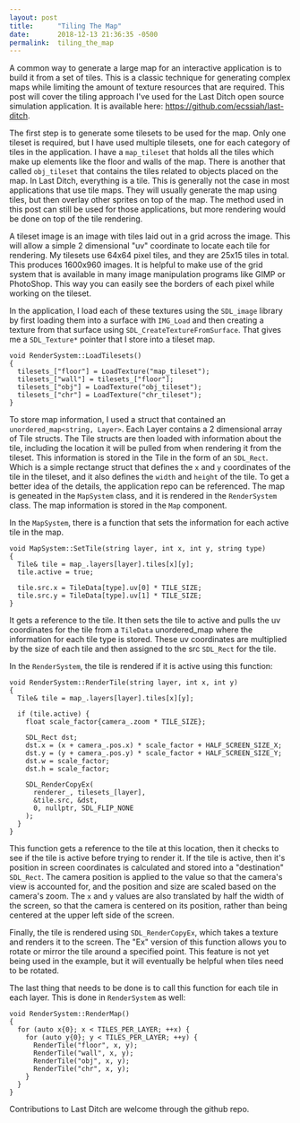 ```yaml
---
layout: post
title:      "Tiling The Map"
date:       2018-12-13 21:36:35 -0500
permalink:  tiling_the_map
---
```



A common way to generate a large map for an interactive application is to build it from a set of tiles. This is a classic technique for generating complex maps while limiting the amount of texture resources that are required. This post will cover the tiling approach I've used for the Last Ditch open source simulation application. It is available here: https://github.com/ecssiah/last-ditch.

The first step is to generate some tilesets to be used for the map. Only one tileset is required, but I have used multiple tilesets, one for each category of tiles in the application. I have a `map_tileset` that holds all the tiles which make up elements like the floor and walls of the map. There is another that called `obj_tileset` that contains the tiles related to objects placed on the map. In Last Ditch, everything is a tile. This is generally not the case in most applications that use tile maps. They will usually generate the map using tiles, but then overlay other sprites on top of the map. The method used in this post can still be used for those applications, but more rendering would be done on top of the tile rendering.

A tileset image is an image with tiles laid out in a grid across the image. This will allow a simple 2 dimensional "uv" coordinate to locate each tile for rendering. My tilesets use 64x64 pixel tiles, and they are 25x15 tiles in total. This produces 1600x960 images. It is helpful to make use of the grid system that is available in many image manipulation programs like GIMP or PhotoShop. This way you can easily see the borders of each pixel while working on the tileset.

In the application, I load each of these textures using the `SDL_image` library by first loading them into a surface with `IMG_Load` and then creating a texture from that surface using `SDL_CreateTextureFromSurface`. That gives me a `SDL_Texture*` pointer that I store into a tileset map.

```
void RenderSystem::LoadTilesets()                                                
{                                                                                
  tilesets_["floor"] = LoadTexture("map_tileset");                                 
  tilesets_["wall"] = tilesets_["floor"];                                        
  tilesets_["obj"] = LoadTexture("obj_tileset");                                 
  tilesets_["chr"] = LoadTexture("chr_tileset");                                 
}
```

To store map information, I used a struct that contained an `unordered_map<string, Layer>`. Each Layer contains a 2 dimensional array of Tile structs. The Tile structs are then loaded with information about the tile, including the location it will be pulled from when rendering it from the tileset. This information is stored in the Tile in the form of an `SDL_Rect`. Which is a simple rectange struct that defines the `x` and `y` coordinates of the tile in the tileset, and it also defines the `width` and `height` of the tile. To get a better idea of the details, the application repo can be referenced. The map is geneated in the `MapSystem` class, and it is rendered in the `RenderSystem` class. The map information is stored in the `Map` component.

In the `MapSystem`, there is a function that sets the information for each active tile in the map.

```
void MapSystem::SetTile(string layer, int x, int y, string type) 
{                 
  Tile& tile = map_.layers[layer].tiles[x][y];                                     
  tile.active = true;                                                              
                                                                                   
  tile.src.x = TileData[type].uv[0] * TILE_SIZE;                                   
  tile.src.y = TileData[type].uv[1] * TILE_SIZE;                                   
} 
```

It gets a reference to the tile. It then sets the tile to active and pulls the uv coordinates for the tile from a `TileData` unordered_map where the information for each tile type is stored. These uv coordinates are multiplied by the size of each tile and then assigned to the src `SDL_Rect` for the tile.

In the `RenderSystem`, the tile is rendered if it is active using this function:

```
void RenderSystem::RenderTile(string layer, int x, int y)
{
  Tile& tile = map_.layers[layer].tiles[x][y];
                                                                                 
  if (tile.active) {
    float scale_factor{camera_.zoom * TILE_SIZE};
                                                                                 
    SDL_Rect dst;
    dst.x = (x + camera_.pos.x) * scale_factor + HALF_SCREEN_SIZE_X;
    dst.y = (y + camera_.pos.y) * scale_factor + HALF_SCREEN_SIZE_Y;
    dst.w = scale_factor;
    dst.h = scale_factor;
                                                                                 
    SDL_RenderCopyEx(
      renderer_, tilesets_[layer],
      &tile.src, &dst,
      0, nullptr, SDL_FLIP_NONE
    );
  }
}
```

This function gets a reference to the tile at this location, then it checks to see if the tile is active before trying to render it. If the tile is active, then it's position in screen coordinates is calculated and stored into a "destination" `SDL_Rect`. The camera position is applied to the value so that the camera's view is accounted for, and the position and size are scaled based on the camera's zoom. The `x` and `y` values are also translated by half the width of the screen, so that the camera is centered on its position, rather than being centered at the upper left side of the screen.

Finally, the tile is rendered using `SDL_RenderCopyEx`, which takes a texture and renders it to the screen. The "Ex" version of this function allows you to rotate or mirror the tile around a specified point. This feature is not yet being used in the example, but it will eventually be helpful when tiles need to be rotated.

The last thing that needs to be done is to call this function for each tile in each layer. This is done in `RenderSystem` as well:

```
void RenderSystem::RenderMap()                                                   
{                                                                                
  for (auto x{0}; x < TILES_PER_LAYER; ++x) {                                    
    for (auto y{0}; y < TILES_PER_LAYER; ++y) {                                  
      RenderTile("floor", x, y);                                                 
      RenderTile("wall", x, y);                                                  
      RenderTile("obj", x, y);                                                   
      RenderTile("chr", x, y);                                                   
    }                                                                            
  }                                                                              
}       
```

Contributions to Last Ditch are welcome through the github repo.


